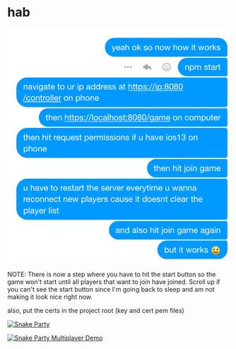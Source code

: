 # hab

![screenshot.png](screenshot.png)

NOTE: There is now a step where you have to hit the start button so the game 
won't start until all players that want to join have joined.
Scroll up if you can't see the start button since 
I'm going back to sleep and am not making it look nice right now.

also, put the certs in the project root (key and cert pem files)

[![Snake Party](https://img.youtube.com/vi/wq5m-zZD-HE/0.jpg)](https://youtu.be/wq5m-zZD-HE "Snake Party")

[![Snake Party Multiplayer Demo](https://img.youtube.com/vi/3lVEg5FpxGk/0.jpg)](https://youtu.be/3lVEg5FpxGk "Snake Party - Multiplayer Game")

